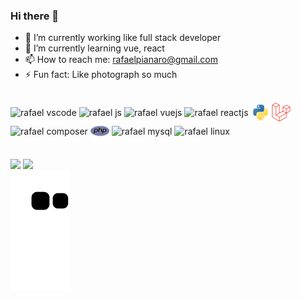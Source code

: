 ### Hi there 👋

- 🔭 I’m currently working like full stack developer
- 🌱 I’m currently learning vue, react
- 📫 How to reach me: rafaelpianaro@gmail.com
- ⚡ Fun fact: Like photograph so much

<!-- <div>
  <img height="180em" src="https://github-readme-stats.vercel.app/api?username=rafaelpianaro&show_icons=true&theme=dark&include_all_commits=true&count_private=true" />
   <img height="180em" src="https://github-readme-stats.vercel.app/api/top-langs/?username=rafaelpianaro&layout=compact&langs_count=16&theme=dark" />
</div> -->

<!-- https://devicon.dev/ -->

<div style="display: inline_block"><br>
  <img align="center" alt="rafael vscode" height="30" widht="40" src="https://cdn.jsdelivr.net/gh/devicons/devicon/icons/vscode/vscode-original.svg" />
  <img align="center" alt="rafael js" height="30" widht="40" src="https://cdn.jsdelivr.net/gh/devicons/devicon/icons/javascript/javascript-original.svg" />
  <img align="center" alt="rafael vuejs" height="30" widht="40" src="https://cdn.jsdelivr.net/gh/devicons/devicon/icons/vuejs/vuejs-original.svg" />
  <img align="center" alt="rafael reactjs" height="30" widht="40" src="https://cdn.jsdelivr.net/gh/devicons/devicon/icons/react/react-original.svg" />
  <img align="center" alt="rafael python" height="30" widht="40" src="https://github.com/devicons/devicon/blob/master/icons/python/python-original.svg" />
  <img align="center" alt="rafael laravel" height="30" widht="40" src="https://github.com/devicons/devicon/blob/master/icons/laravel/laravel-original.svg" />
  <img align="center" alt="rafael composer" height="30" widht="40" src="https://cdn.jsdelivr.net/gh/devicons/devicon/icons/composer/composer-original.svg" />          
  <img align="center" alt="rafael php" height="30" widht="40" src="https://github.com/devicons/devicon/blob/master/icons/php/php-original.svg" />
  <img align="center" alt="rafael mysql" height="30" widht="40" src="https://cdn.jsdelivr.net/gh/devicons/devicon/icons/mysql/mysql-original-wordmark.svg" />
  <img align="center" alt="rafael linux" height="30" widht="40" src="https://cdn.jsdelivr.net/gh/devicons/devicon/icons/linux/linux-original.svg" />
          
          
          
</div>

##

<div>
  <a href="mailto:rafaelpianaro@gmail.com"><img src="https://img.shields.io/badge/-Gmail-%233333?style=for-the-badge&logo=gmail&logoColor=white" target="_blank" /></a>
  <a href="https://www.linkedin.com/in/rafael-pianaro-9a491a53/" target="_blank"><img src="https://img.shields.io/badge/-LinkedIn-%230077B5?style=for-the-badge&logo=linkedin&logoColor=white" target="_blank" /></a>
  <div>
    <picture>
      <source media="(prefers-color-scheme: dark)" srcset="https://raw.githubusercontent.com/rafaelpianaro/rafaelpianaro/output/github-contribution-grid-snake-dark.svg">
      <source media="(prefers-color-scheme: light)" srcset="https://raw.githubusercontent.com/rafaelpianaro/rafaelpianaro/output/github-contribution-grid-snake.svg">
      <img alt="snake animation" src="https://raw.githubusercontent.com/rafaelpianaro/rafaelpianaro/output/github-contribution-grid-snake.svg">
    </picture>
  </div>
  <!--
  ![Snake animation](https://github.com/rafaelpianaro/rafaelpianaro/blob/output/github-contribution-grid-snake.svg)
  -->
</div>
